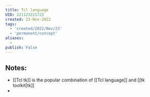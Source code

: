 ```yaml
---
title: Tcl language
UID: 221123221723
created: 23-Nov-2022
tags:
  - 'created/2022/Nov/23'
  - 'permanent/concept'
aliases:
  - 
publish: False
---
```

## Notes:
- [[Tcl tk]] is the popular combination of [[Tcl language]] and [[tk toolkit|tk]]
- 




